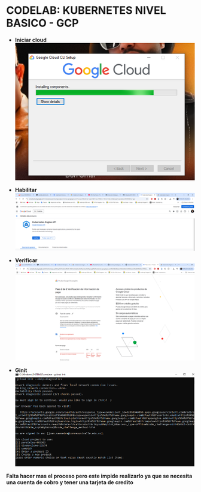 # CODELAB: KUBERNETES NIVEL BASICO - GCP

- **Iniciar cloud**  
  ![Cloud- Crear ](./Imagenes/Cloud1.PNG)

- **Habilitar**  
  ![kUBERNETES - Crear ](./Imagenes/cloud2.PNG)

- **Verificar**  
  ![Cloud - Verificacion](./Imagenes/cloud3.PNG)

- **Ginit**  
  ![Consola - Crear](./Imagenes/cloud4.PNG)

 **Falta hacer mas el proceso pero este impide realizarlo ya que se necesita una cuenta de cobro y tener una tarjeta de credito**  

